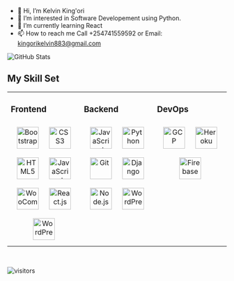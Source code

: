 - 👋 Hi, I’m Kelvin King'ori
- 👀 I’m interested in Software Developement using Python. 
- 🌱 I’m currently learning React
- 📫 How to reach me Call +254741559592 or Email: kingorikelvin883@gmail.com

<!---
ke-stack/ke-stack is a ✨ special ✨ repository because its `README.md` (this file) appears on your GitHub profile.
You can click the Preview link to take a look at your changes.
Comments are never displayed
--->
![GitHub Stats](https://github-readme-stats.vercel.app/api?username=ke-stack&theme=radical)
<br/>  


## My Skill Set  
<table><tr><td valign="top" width="33%">



### Frontend  
<div align="center">  
<img style="margin: 10px" src="https://profilinator.rishav.dev/skills-assets/bootstrap-plain.svg" alt="Bootstrap" height="50" />  
<img style="margin: 10px" src="https://profilinator.rishav.dev/skills-assets/css3-original-wordmark.svg" alt="CSS3" height="50" />  
<img style="margin: 10px" src="https://profilinator.rishav.dev/skills-assets/html5-original-wordmark.svg" alt="HTML5" height="50" />  
<img style="margin: 10px" src="https://profilinator.rishav.dev/skills-assets/javascript-original.svg" alt="JavaScript" height="50" />  
<img style="margin: 10px" src="https://profilinator.rishav.dev/skills-assets/woocommerce.png" alt="WooCommerce" height="50" />
<img style="margin: 10px" src="https://imgs.search.brave.com/Q7vsndj7akXd7BbNA0eEaiCkAbaDyLYJTzq7cNKT3go/rs:fit:1200:1200:1/g:ce/aHR0cDovL2xvZ29z/LWRvd25sb2FkLmNv/bS93cC1jb250ZW50/L3VwbG9hZHMvMjAx/Ni8wOS9SZWFjdF9s/b2dvX2xvZ290eXBl/X2VtYmxlbS5wbmc" alt="React.js" height="50" /> 
<img style="margin: 10px" src="https://profilinator.rishav.dev/skills-assets/wordpress.png" alt="WordPress" height="50" />  

</div>

</td><td valign="top" width="33%">



### Backend  
<div align="center">  
<img style="margin: 10px" src="https://profilinator.rishav.dev/skills-assets/javascript-original.svg" alt="JavaScript" height="50" />  
<img style="margin: 10px" src="https://profilinator.rishav.dev/skills-assets/python-original.svg" alt="Python" height="50" />  
<img style="margin: 10px" src="https://profilinator.rishav.dev/skills-assets/git-scm-icon.svg" alt="Git" height="50" />  
<img style="margin: 10px" src="https://profilinator.rishav.dev/skills-assets/django-original.svg" alt="Django" height="50" />
<img style="margin: 10px" src="https://imgs.search.brave.com/AA77RQK94zyuuKiaYb8IBthnjrrQlc1XpBvSiXOs0CE/rs:fit:752:440:1/g:ce/aHR0cHM6Ly9pbm5v/dmF0aW9ueW91cnNl/bGYuY29tL3dwLWNv/bnRlbnQvdXBsb2Fk/cy8yMDIwLzA4L25v/ZGVqcy1sb2dvLTc1/Mng0NDAucG5n" alt="Node.js" height="50" />
<img style="margin: 10px" src="https://profilinator.rishav.dev/skills-assets/wordpress.png" alt="WordPress" height="50" />  
</div>

</td><td valign="top" width="33%">



### DevOps  
<div align="center">  
<img style="margin: 10px" src="https://profilinator.rishav.dev/skills-assets/google_cloud-icon.svg" alt="GCP" height="50" />
<img style="margin: 10px" src="https://imgs.search.brave.com/fXz06ND2wXi0_r4l8mZr118WOW3V8gckeX5q8g0fUss/rs:fit:512:512:1/g:ce/aHR0cHM6Ly9hcHBq/b3kub3JnL3dwLWNv/bnRlbnQvdXBsb2Fk/cy8yMDE2LzA3L2hl/cm9rdS1sb2dvLTIu/cG5n" alt="Heroku" height="50" />
<img style="margin: 10px" src="https://imgs.search.brave.com/MoRoJXUuzmOOQA101VhZYxbWHOnrJSPJkxNSQ9cnO8U/rs:fit:800:600:1/g:ce/aHR0cHM6Ly93d3cu/YXBwY29kYS5jb20v/d3AtY29udGVudC91/cGxvYWRzLzIwMTYv/MTEvZmlyZWJhc2Vf/bG9nb19zaG90LnBu/Zw" alt="Firebase" height="50" />
</div>

</td></tr></table>  

<br/>  

![visitors](https://visitor-badge.glitch.me/badge?page_id=page.id)

